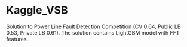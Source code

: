 # Kaggle_VSB
Solution to Power Line Fault Detection Competition (CV 0.64, Public LB 0.53, Private LB 0.61).
The solution contains LightGBM model with FFT features.
